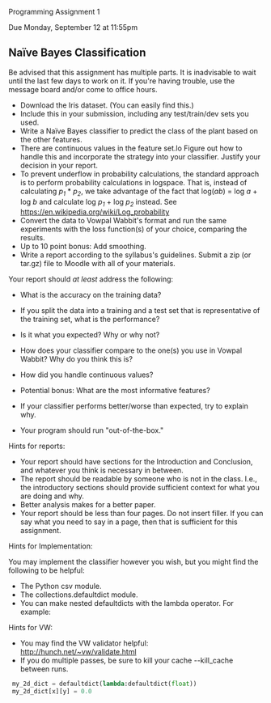 Programming Assignment 1

Due Monday, September 12 at 11:55pm

Naïve Bayes Classification
--

Be advised that this assignment has multiple parts.  It is inadvisable to wait until the last few days to work on it.  If you're having trouble, use the message board and/or come to office hours.

* Download the Iris dataset.  (You can easily find this.)
* Include this in your submission, including any test/train/dev sets you used.
* Write a Naïve Bayes classifier to predict the class of the plant based on the other features.
 * There are continuous values in the feature set.lo  Figure out how to handle this and incorporate the strategy into your classifier.  Justify your decision in your report.
* To prevent underflow in probability calculations, the standard approach is to perform probability calculations in logspace. That is, instead of calculating *p<sub>1</sub>* * *p<sub>2</sub>*, we take advantage of the fact that log(*ab*) = log *a* + log *b* and calculate log *p<sub>1</sub>* + log *p<sub>2</sub>* instead.  See https://en.wikipedia.org/wiki/Log_probability 
* Convert the data to Vowpal Wabbit's format and run the same experiments with the loss function(s) of your choice, comparing the results.  
* Up to 10 point bonus: Add smoothing.
* Write a report according to the syllabus's guidelines.  Submit a zip (or tar.gz) file to Moodle with all of your materials.  
 
 Your report should *at least* address the following:
 * What is the accuracy on the training data?
 * If you split the data into a training and a test set that is representative of the training set, what is the performance?
 * Is it what you expected?  Why or why not?
 * How does your classifier compare to the one(s) you use in Vowpal Wabbit?  Why do you think this is?
 * How did you handle continuous values?
 * Potential bonus: What are the most informative features?


* If your classifier performs better/worse than expected, try to explain why.
* Your program should run "out-of-the-box."


Hints for reports:

*  Your report should have sections for the Introduction and Conclusion, and whatever you think is necessary in between. 
*  The report should be readable by someone who is not in the class.  I.e., the introductory sections should provide sufficient context for what you are doing and why.
*  Better analysis makes for a better paper.
*  Your report should be less than four pages.  Do not insert filler.  If you can say what you need to say in a page, then that is sufficient for this assignment.

Hints for Implementation:

You may implement the classifier however you wish, but you might find the following to be helpful:

* The Python csv module.
* The collections.defaultdict module.
 * You can make nested defaultdicts with the lambda operator.  For example:
 
Hints for VW:
* You may find the VW validator helpful: http://hunch.net/~vw/validate.html
* If you do multiple passes, be sure to kill your cache --kill_cache between runs.


```python
 my_2d_dict = defaultdict(lambda:defaultdict(float))  
 my_2d_dict[x][y] = 0.0
```

